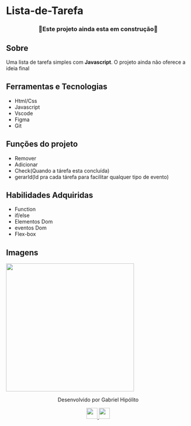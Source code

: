 # Lista-de-Tarefa

<div align="center">
  <h3>🚧Este projeto ainda esta em construção🚧</h3>
</div>


## Sobre
  Uma lista de tarefa simples com **Javascript**.
  O projeto ainda não oferece a ideia final
  
## Ferramentas e Tecnologias
  * Html/Css
  * Javascript
  * Vscode
  * Figma
  * Git



  
## Funções do projeto
  * Remover
  * Adicionar
  * Check(Quando a tárefa esta concluída)
  * gerarId(Id pra cada tárefa para facilitar qualquer tipo de evento)

## Habilidades Adquiridas
  * Function
  * if/else
  * Elementos Dom
  * eventos Dom
  * Flex-box

## Imagens
  <img width="350" src="https://user-images.githubusercontent.com/82614854/154806088-9418667d-c673-4250-81ae-f150625f74a3.png"/>
  
  <div height='0' align="center">
    <p>Desenvolvido por Gabriel Hipólito</p> 
      <a href='https://www.instagram.com/dev.gabrielhipolitoh/'>
        <img width='30' src="https://user-images.githubusercontent.com/82614854/154808367-54998179-3842-4413-a713-dcf0cbbeb51a.png"/>
     </a>
     <a left="200" href='https://www.linkedin.com/in/gabriel-hip%C3%B3lito-226821186/'>
        <img width='30' src="https://user-images.githubusercontent.com/82614854/154808606-58715ed6-6ec5-4841-8593-77f12e598970.png"/>
     </a>
  </div>
  
   
 
  
  
 
